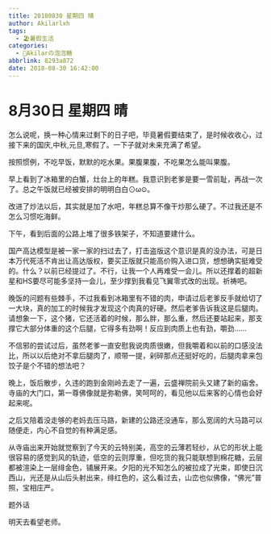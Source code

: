 ```yaml
---
title: 20180830 星期四 晴
author: Akilarlxh
tags:
  - 🏖️暑假生活
categories:
  - 🍬Akilarの泡泡糖
abbrlink: 8293a872
date: 2018-08-30 16:42:00
---
```

# 8月30日 星期四 晴

怎么说呢，换一种心情来过剩下的日子吧，毕竟暑假要结束了，是时候收收心，过接下来的国庆,中秋,元旦,寒假了。一下子就对未来充满了希望。

按照惯例，不吃早饭，默默的吃水果。果腹果腹，不吃果怎么能叫果腹。

早上看到了冰箱里的白蟹，灶台上的年糕。我意识到老爹是要一雪前耻，再战一次了。总之午饭就已经被安排的明明白白⊙ω⊙。

改进了炒法以后，其实就是加了水吧，年糕总算不像干炒那么硬了。不过我还是不怎么习惯吃海鲜。

下午，看到后面的公路上堆了很多铁架子，不知道要建什么。

国产高达模型是被一家一家的扫过去了，打击盗版这个意识是真的没办法，可是日本万代死活不肯出让高达版权，要买正版就只能高价购入进口货，想想确实挺难受的。什么？以前已经提过了。不行，让我一个人再难受一会儿。所以还撑着的超新星和HS要尽可能多坚持一会儿，至少撑到我看见飞翼零式改的出现。祈祷吧。

晚饭的问题有些棘手，不过我看到冰箱里有不错的肉，申请过后老爹反手就给切了一大块，真的加工的时候我才发现这个肉真的好硬。然后老爹告诉我这是后腿肉。请想象一下，这个猪，它还活着的时候，那么胖，那么重，然后还要站起来，那支撑它大部分体重的这个后腿，它得多有劲啊！反应到肉质上也有劲，嚼劲……

不信邪的尝试过后，虽然老爹一直安慰我说肉质很嫩，但我嚼着和以前的口感没法比，所以以后绝对不拿后腿肉了，顺带一提，剁碎那点还挺好吃的，后腿肉拿来包饺子是个不错的想法吧？

晚上，饭后散步，久违的跑到金刚岭去走了一遍，云盛禅院前头又建了新的庙舍。寺庙的大门口，第一尊佛像就是弥勒佛，笑呵呵的，看见他以后来客的心情也会好起来呢。

之后又陪着没走够的老妈去压马路，新建的公路还没通车，那么宽阔的大马路可以随便走，内心不自觉的有种满足感。

从寺庙出来开始就觉察到了今天的云特别美，高空的云薄若轻纱，从它的形状上能很容易的感觉到风的轨迹，低空的云则厚重，但吃货的我只能联想到棉花糖，云层都被渲染上一层绯金色，铺展开来。夕阳的光不知怎么的被拉成了光束，即使日沉西山，光还是从山后头射出来，绯红色的，这么看过去，山峦也似佛像，“佛光”普照，宝相庄严。

题外话

明天去看望老师。


